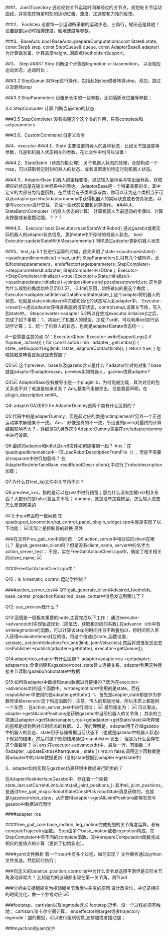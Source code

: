  ###1、JointTrajectory
通过规划关节运动时间和经过的关节点，规划处关节运动曲线，并实现在特定时刻的运动位置、速度、加速度和力矩的反馈。

###2、 Footstep
设置每一步运动所采取的运动步态，三角行，梯形还是其他？设置腿部运动时抬脚速度，触地速度等参数。

###3、BaseAuto
bool BaseAuto::prepareComputation(const State& state, const Step& step, const StepQueue& queue, const AdapterBase& adapter)
为计算做准备，计算高度height_,落脚点footholdsInSupport_

##3、 Step
###3.1 Step
判断这个步骤是legmotion or basemotion， 以及相应运动状态，运动时长；

###3.2 StepQueue
对Step进行操作，包括起始step或者转换step，添加，跳过以及删除step

###3.3 StepParameters
设置步长中的一些参数，比如落脚点位置等参数；

3.4 StepComputer
计算,判断当前step的状态

###3.5 StepCompleter
没有搞懂这个这个类的作用，只有complete和setparameters

###3.6、CustomCommand
自定义命令

##4、executor
###4.1、State
主要设置机器人的各种状态，比如关节加速度等参数，凡是和机器人状态相关的参数，在此文件中均可以设置！

###4.2、StateBatch（状态的批处理）
关于机器人状态的处理，全部构成一个map，可以获取特定时刻机器人的状态，或者设置添加特定时刻机器人状态。

###4.3、AdaptorBase
机器人的坐标变换，通过输入坐标系与输出坐标系，获取相应的状态量在输出坐标系中的表达。
AdaptorBase是一个特备重要的类，其中定义的大部分为纯虚函数，在后续会有子类继承该类，你可以认为这个类相当于可以从adaptorgazebo/adaptordummy中获得机器人的实际状态或者仿真状态，以便与executor进行交互，完成一些状态设置和运算操作。
###4.4、StateBatchComputer（机器人状态的计算）
计算机器人当前运动的步骤id，计算支撑腿或者是摆动腿。？？？

###4.5、 Executor
bool Executor::resetStateWithRobot() 通过gazebo或者实际机器人的adaptor状态信息，更新state中所存储的机器人状态。
bool Executor::updateStateWithMeasurements() 同样通过adaptor更新机器人状态

###5、test_kp
5.1 在进行运算的时候，首先声明了state->quadrupedstate()->quadrupedkinematics()->load_urdf;
StepParameters(),只有几个结构体，比如footstepparameters，endeffectortargetparameters;
StepCompleter->stepparameters& adapter;
StepComputer->isDOne；
Executor->StepCompleter.initialize()->true;
Executor->State.initialize()->quadrupedstate.initialize()->jointpositions and posebasetoworld,etc.这也是为什么规划的角度始终显示0,1.57，-3.14的原因，始终输出的是这个角度；
Executor->adapter.setInternalDataFromState(state_),这个adapter将机器人的状态，也就是state.initialize()中完成初始化的状态写入到adapter中。
Executor->reset()->通过adapter获得各条腿的当前状态，controlsetup,设置关节角，写入到state中。
Stepconverter->adapter
5.2所以在完成executor.initialize()之后，完成了如下事情：
1、初始化了机器人的模型，加载了urdf，可以利用kdl进行运动学计算；
2、统一了机器人的状态，也就是adapter和state状态统一；

#一些需要注意的点
Q1：Executor中bool Executor::writeSupportLegs()
if (!queue_.active()) {
    for (const auto& limb : adapter_.getLimbs()) {
      state_.setSupportLeg(limb, !state_.isIgnoreContact(limb));
    }
    return true;
  }
忽略接触意味着这条腿是支撑腿？

Q2:![](assets/code-a8263afb.png)
这个preview、base以及gazebo含义是什么？adaptor针对的对象？base就是adaptor中adaptorbase，preview实物机器人，gazebo仿真adaptor?

Q3:![](assets/code-7cfdad83.png)
AdaptorBase没有被导出是一个pluginlib，为何能被加载，其次对应的包关系也不对？难道是继承关系？
Ans,基类不用被导出，但是需要声明，在plugin_description.xml中。

Q4: adapterGAZEBO he AdapterDummy这两个类有什么区别的？

Q5:代码中的是adaperDummy，但是起对应的类是notimplement?另外一个正逆运动学求解结果不一致。
Ans：好像是真的不一致，所设置的joints对最终的计算结果影响不大？，详细见Q7,另外这个AdapterDummy需要在src/adapterdummy中进行设置。

Q6:最终的adapter和kdl以及urdf文件如何连接到一起？
Ans：在quadrupedkinematics中一项LoadRobotDescriptionFromFile（）；
但是不需要从rosparam中进行加载吗？
在AdapterRosInterfaceBase::readRobotDescription();中进行了robotdescription加载；

Q7:为什么在test_kp文件中关节角不对？

Q8:preview_xxx，指的是可以在rviz中进行预览；那为什么没有加载rviz相关东西？大部分的是false,暂且先不管；
dummy，就是没有加载模型，怎么输入进去怎么反馈回来的

##关于gui界面的一些问题
在quadruped_locomotion/rqt_control_panel_plugin_widget.cpp中就是实现了以下功能：
![](assets/code-f53c8205.png)实际上是控制器的转换
另外

###在文件Free_gait_ros中的问题：
Q9:action_server中相对应的client在哪儿？
是gait_generate_client吗？但是没有client_name, server中的名字为action_server_test；
不是，实在FreeGaitActionClient.cpp中，确定了相关相关的client_name;
![](assets/code-78f2da3b.png)

####FreeGaitActionClient.cpp中：

Q10：is_kinematic_control,运动学控制？

####action_server_test中
Q11:gait_generate_client中desired_footholds, base_center_projection和desired_base_center中消息发送到哪儿了？

Q12: use_preview做什么？

Q13:這個是一個极其重要的node,主要完成以下工作：
通过executor->advance(dt)实现轨迹规划（插值法，获取相对应的系数),在advance（dt)中有writelegmotion的函数，可以计算该step的时间并且不断叠加dt，将时间带入带入获得evaluate(time)对应的值，将这个值通过state_函数设置，setstate_.setJointVelocitiesForLimb(limb, jointVelocities);然后将该值发送出去rosPublisher->publish(adapter->getState(), executor->getQueue());

Q14:adaptertos,adapter有什么区别？
adapter=adapterros->getadapter;
adapterros_负责创建和/gazebo/robot_state建立连接关系，adapter利用这种连接关节读取/gazebo/robotstate中数据

Q15:如何将adapter中数据和state数据进行链接的？因为在executor->advance(dt)的这个函数中，writelegmotion中使用的是state，而在rospublisher中使用的是adapter.getState();
1、首先是adapter,state都是作为参数传递给executor这个构造函数的；注意，传入的都是地址，所以本质上都是同一个东西：
在action_server_test中进行测试：
![](assets/code-5afeac9a.png)
最后输出为：
![](assets/code-fd7a6686.png)
可以看出，adapter->getAllJointPositions是获取gazebo中当前机器人的关节角；
其余的三项通过adapter->getState/adapter_ros->getadapter->getState/state中所存储的量都是规划后对应时间点的数据。
2、我的理解是，adapter用于存储gazebo中机器人的状态，state用于存储根据当前状态下（也就是gazebo中机器人状态)下规划的结果，然后将这个规划结果通过rospublisher发出；
但是为什么会存在这个函数呢？
![](assets/code-6e6a51a0.png)
ans:在executor->advance(dt)中，最后一行，有函数：if (!adapter_.updateExtrasAfter(queue_, state_)) return false;调用这个函数就是将adapter中的state数据更新（复制state数据到adapter->getstate中）

3、adapter如何实现与gazbeo仿真环境中数据进行同步的？

在AdapterRosInterfaceGazebo中，存在着一个函数state_last.setCurrentLimbJoints(all_joint_positions_);
其中all_joint_positions_是通过free_gait_msgs::RobotStateConstPtr& robotState消息获取的，也就是/gazebo/robot_state，从而使得adapter->getAllJointPositions能够实现与gazebo中数据进行同步

####adapter_ros

####free_gait_core
base_motion, leg_motion完成规划的关节角度运算。都有computeTrajecotry函数。
Step由多个base_motion或者legmotion构成，在StepCompleter中有不同的complete函数，其中prepareComputation函数完成相应的差值点的计算（更新了初始状态）。

####yaml文件解析
若一个step中有多个过程，如何实现？
文件解析通过python文件发送。然后同时执行；

###自定义的balance_position_controller中为什么命令发送很平滑但是实际关节角波动非常大？
比较剧烈的波动都出现在第一关节角。调节pid

###分析由支撑腿转变为摆动腿关节角发生突变的原因
设计改变位，并记录相应的时间变化，做一个参考对应
![](assets/code-919c5257.png)

###footstep、cartisian以及legmode含义
footstep:迈步，没一个过程必须有触地；
cartisian:笛卡尔空间计算， endeffector的target或者trajectory
legmode：腿的模型，可以进行强制切换,支撑腿或者摆动腿；

###myaction的yaml文件
